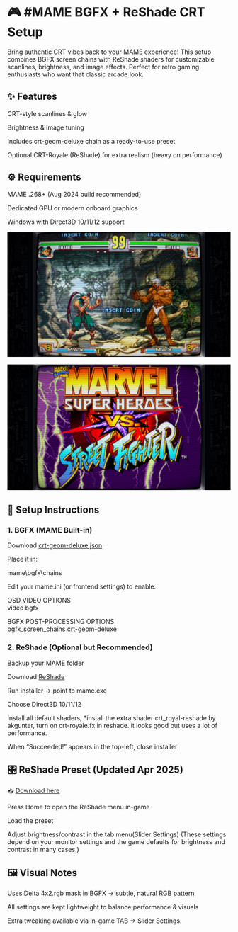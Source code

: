 # 🎮 #MAME BGFX + ReShade CRT Setup



Bring authentic CRT vibes back to your MAME experience!
This setup combines BGFX screen chains with ReShade shaders for customizable scanlines, brightness, and image effects. Perfect for retro gaming enthusiasts who want that classic arcade look.  


## ✨ Features

CRT-style scanlines & glow

Brightness & image tuning

Includes crt-geom-deluxe chain as a ready-to-use preset

Optional CRT-Royale (ReShade) for extra realism (heavy on performance)  



## ⚙️ Requirements

MAME .268+ (Aug 2024 build recommended)

Dedicated GPU or modern onboard graphics

Windows with Direct3D 10/11/12 support  

  ![Screenshot April 2025](https://github.com/JBW-byte/Mame-BGFX-Reshade/blob/main/vwuwyv2fltse1.webp)

  ![Screenshot April 2025](https://github.com/JBW-byte/Mame-BGFX-Reshade/blob/main/ye4jrgrdltse1.webp)


## 🔧 Setup Instructions  

### 1. BGFX (MAME Built-in)

Download [crt-geom-deluxe.json](https://drive.google.com/file/d/1S9rYcUZEVSiZcKPovk4OlVwTiCqhsr16/view?usp=sharing).

Place it in:

mame\bgfx\chains


Edit your mame.ini (or frontend settings) to enable:

OSD VIDEO OPTIONS  
video bgfx  

BGFX POST-PROCESSING OPTIONS  
bgfx_screen_chains crt-geom-deluxe  

  
    
### 2. ReShade (Optional but Recommended)

Backup your MAME folder

Download [ReShade](https://reshade.me/) 

Run installer → point to mame.exe

Choose Direct3D 10/11/12

Install all default shaders, *install the extra shader crt_royal-reshade by akgunter, turn on crt-royale.fx in reshade. it looks good but uses a lot of performance.

When “Succeeded!” appears in the top-left, close installer  



## 🎛️ ReShade Preset (Updated Apr 2025)  

📥 [Download here](https://drive.google.com/file/d/1OiYts_8r1J3BZmyIzAopg3_uqjvnASfe/view?usp=sharing)

Press Home to open the ReShade menu in-game

Load the preset

Adjust brightness/contrast in the tab menu(Slider Settings) (These settings depend on your monitor settings and the game defaults for brightness and contrast in many cases.)  



## 🖼️ Visual Notes

Uses Delta 4x2.rgb mask in BGFX → subtle, natural RGB pattern

All settings are kept lightweight to balance performance & visuals

Extra tweaking available via in-game TAB → Slider Settings.

